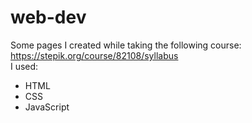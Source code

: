 # web-dev
Some pages I created while taking the following course: https://stepik.org/course/82108/syllabus </br>
I used:
- HTML
- CSS
- JavaScript
